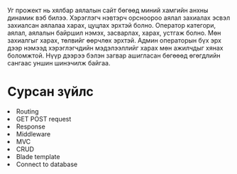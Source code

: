 Уг прожект нь хялбар аялалын сайт бөгөөд миний хамгийн анхны динамик вэб билээ.
Хэрэглэгч нэвтэрч орсноороо аялал захиалах эсвэл захиалсан аялалаа харах, цуцлах эрхтэй болно. Оператор категори, аялал, аялалын байршил нэмэх, засварлах, харах, устгаж болно. Мөн захиалгыг харах, төлвийг өөрчлөх эрхтэй. Админ операторын бүх эрх дээр нэмээд хэрэглэгчдийн мэдэлээллийг харах мөн ажилчдыг хянах боломжтой.
Нүүр дээрээ бэлэн загвар ашигласан бөгөөөд өгөгдлийн сангаас уншин шинэчилж байгаа.
<h1>Сурсан зүйлс</h1>
<li> Routing </li>
<li> GET POST request </li>
<li> Response </li>
<li> Middleware </li>
<li> MVC </li>
<li> CRUD </li>
<li> Blade template </li>
<li> Connect to database </li>

